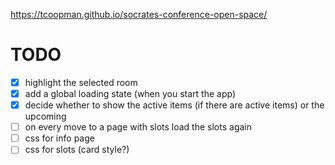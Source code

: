  https://tcoopman.github.io/socrates-conference-open-space/

# TODO

* [x] highlight the selected room
* [x] add a global loading state (when you start the app)
* [x] decide whether to show the active items (if there are active items) or the upcoming
* [ ] on every move to a page with slots load the slots again
* [ ] css for info page
* [ ] css for slots (card style?)
